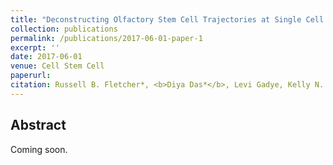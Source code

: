 ```yaml
---
title: "Deconstructing Olfactory Stem Cell Trajectories at Single Cell Resolution"
collection: publications
permalink: /publications/2017-06-01-paper-1
excerpt: ''
date: 2017-06-01
venue: Cell Stem Cell
paperurl: 
citation: Russell B. Fletcher*, <b>Diya Das*</b>, Levi Gadye, Kelly N. Street, Ariane Baudhuin, Allon Wagner, Michael B. Cole, Quetzal Flores, Yoon Gi Choi, Nir Yosef, Elizabeth Purdom, Sandrine Dudoit, Davide Risso and John Ngai. Deconstructing Olfactory Stem Cell Trajectories at Single Cell Resolution. (2017). <i>Cell Stem Cell</i>, 20, 817-830.
---
```


## Abstract
Coming soon.

